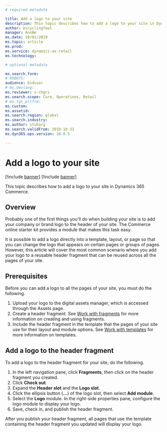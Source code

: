 ```yaml
---
# required metadata

title: Add a logo to your site
description: This topic describes how to add a logo to your site in Dynamics 365 Commerce.
author: bicyclingfool
manager: AnnBe
ms.date: 10/01/2019
ms.topic: article
ms.prod: 
ms.service: dynamics-ax-retail
ms.technology: 

# optional metadata

ms.search.form: 
# ROBOTS: 
audience: Enduser
# ms.devlang: 
ms.reviewer: v-chgri
ms.search.scope: Core, Operations, Retail
# ms.tgt_pltfrm: 
ms.custom: 
ms.assetid: 
ms.search.region: global
ms.search.industry:
ms.author: stuharg
ms.search.validFrom: 2019-10-31
ms.dyn365.ops.version: 10.0.5

---
```


# Add a logo to your site

[!include [banner](../includes/preview-banner.md)]
[!include [banner](../includes/banner.md)]

This topic describes how to add a logo to your site in Dynamics 365 Commerce.

## Overview

Probably one of the first things you'll do when building your site is to add your company or brand logo to the header of your site. The  Commerce online starter kit provides a module that makes this task easy. 

It is possible to add a logo directly into a template, layout, or page so that you can change the logo that appears on certain pages or groups of pages. However, this article will cover the most common scenario where you add your logo to a reusable header fragment that can be reused across all the pages of your site. 

## Prerequisites

Before you can add a logo to all the pages of your site, you must do the following.

1. Upload your logo to the digital assets manager, which is accessed through the Assets page. 
1. Create a header fragment. See [Work with fragments](work-with-fragments.md) for more information on creating and using fragments.
1. Include the header fragment in the template that the pages of your site use for their layout and module options. See [Work with templates](work-with-templates.md) for more information on templates. 

## Add a logo to the header fragment

To add a logo to the header fragment for your site, do the following.

1. In the left navigation pane, click **Fragments**, then click on the header fragment you created.
2. Click **Check out**.
3. Expand the **Header slot** and the **Logo slot**.
4. Click the ellipsis button (**...**) of the logo slot, then select **Add module**.
5. Select the **Logo** module. In the right-side properties pane, configure the logo module to display your logo.
7. Save, check in, and publish the header fragment.

After you publish your header fragment, all pages that use the template containing the header fragment you updated will display your logo. 

 

 

